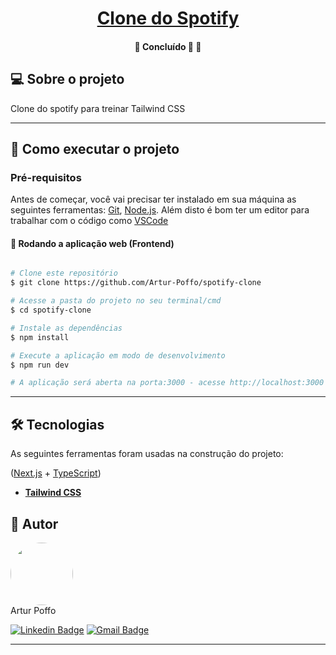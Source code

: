 

<h1 align="center">
     <a href="#" alt="Clone do Spotify"> Clone do Spotify </a>
</h1>

<h4 align="center">
	🚧   Concluído 🚀 🚧
</h4>

## 💻 Sobre o projeto

Clone do spotify para treinar Tailwind CSS

---

## 🚀 Como executar o projeto

### Pré-requisitos

Antes de começar, você vai precisar ter instalado em sua máquina as seguintes ferramentas:
[Git](https://git-scm.com), [Node.js](https://nodejs.org/en/). 
Além disto é bom ter um editor para trabalhar com o código como [VSCode](https://code.visualstudio.com/)

#### 🧭 Rodando a aplicação web (Frontend)

```bash

# Clone este repositório
$ git clone https://github.com/Artur-Poffo/spotify-clone

# Acesse a pasta do projeto no seu terminal/cmd
$ cd spotify-clone

# Instale as dependências
$ npm install

# Execute a aplicação em modo de desenvolvimento
$ npm run dev

# A aplicação será aberta na porta:3000 - acesse http://localhost:3000

```

---

## 🛠 Tecnologias

As seguintes ferramentas foram usadas na construção do projeto:

([Next.js](https://nextjs.org/)  +  [TypeScript](https://www.typescriptlang.org/))

-   **[Tailwind CSS](https://tailwindcss.com/)**

## 🦸 Autor

<p>
<img style="border-radius: 50%;" src="https://github.com/Artur-Poffo.png" width="100px;" alt=""/>
</br>
Artur Poffo
</p>

[![Linkedin Badge](https://img.shields.io/badge/-Artur-blue?style=flat-square&logo=Linkedin&logoColor=white&link=https://www.linkedin.com/in/arturpoffo/)](https://www.linkedin.com/in/arturpoffo/)
[![Gmail Badge](https://img.shields.io/badge/-arturpoffop@gmail.com-c14438?style=flat-square&logo=Gmail&logoColor=white&link=mailto:tgmarinho@gmail.com)](mailto:arturpoffop@gmail.com)

---
